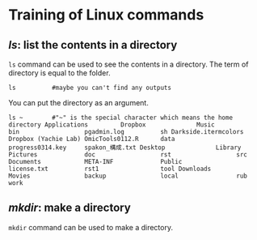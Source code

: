 # Training of Linux commands

## *ls*: list the contents in a directory

`ls` command can be used to see the contents in a directory. The term of directory is equal to the folder. 

`
    ls          #maybe you can't find any outputs
`

You can put the directory as an argument.

`
    ls ~        #"~" is the special character which means the home directory
    Applications         Dropbox              Music                bin                  pgadmin.log          sh
    Darkside.itermcolors Dropbox (Yachie Lab) OmicTools0112.R      data                 progress0314.key     spakon_構成.txt
    Desktop              Library              Pictures             doc                  rst                  src
    Documents            META-INF             Public               license.txt          rst1                 tool
    Downloads            Movies               backup               local                rub                  work 
`

## *mkdir*: make a directory

`mkdir` command can be used to make a directory.
